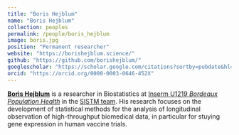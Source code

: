 ```yaml
---
title: "Boris Hejblum"
name: "Boris Hejblum"
collection: peoples
permalink: /people/boris_hejblum
image: boris.jpg
position: "Permanent researcher"
website: "https://borishejblum.science/"
github: "https://github.com/borishejblum/"
googlescholar: "https://scholar.google.com/citations?sortby=pubdate&hl=en&user=xU72YmYAAAAJ&view_op=list_works/"
orcid: "https://orcid.org/0000-0003-0646-452X"
---
```


**[Boris Hejblum](https://borishejblum.science/)** is a researcher in Biostatistics at [Inserm U1219 *Bordeaux Population Health*](https://www.bordeaux-population-health.center/) in the [SISTM team](https://www.bordeaux-population-health.center/the-teams/sistm/). His research focuses on the development of statistical methods for the analysis of longitudinal observation of high-throughput biomedical data, in particular for stuying gene expression in human vaccine trials.

